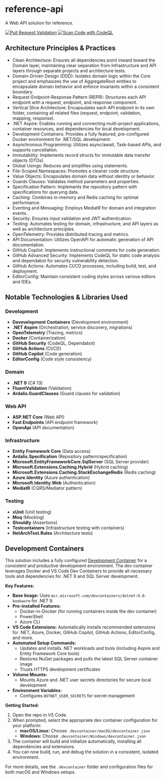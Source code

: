 # reference-api
A Web API solution for reference.

[![Pull Request Validation](https://github.com/tlatkovich/reference-api/actions/workflows/pr-validation.yml/badge.svg)](https://github.com/tlatkovich/reference-api/actions/workflows/pr-validation.yml)
[![Scan Code with CodeQL](https://github.com/tlatkovich/reference-api/actions/workflows/codeql.yml/badge.svg)](https://github.com/tlatkovich/reference-api/actions/workflows/codeql.yml)

## Architecture Principles & Practices

- Clean Architecture: Ensures all dependencies point inward toward the Domain layer, maintaining clear separation from Infrastructure and API layers through separate projects and architecture tests.
- Domain-Driven Design (DDD): Isolates domain logic within the Core project and emphasizes the use of AggregateRoot entities to encapsulate domain behavior and enforce invariants within a consistent boundary.
- Request-Endpoint-Response Pattern (REPR): Structures each API endpoint with a request, endpoint, and response component.
- Vertical Slice Architecture: Encapsulates each API endpoint in its own folder, containing all related files (request, endpoint, validation, mapping, response).
- .NET Aspire: Enables running and connecting multi-project applications, container resources, and dependencies for local development.
- Development Containers: Provides a fully featured, pre-configured Docker environment for .NET/SQL development.
- Asynchronous Programming: Utilizes async/await, Task-based APIs, and supports cancellation.
- Immutability: Implements record structs for immutable data transfer objects (DTOs).
- Global Usings: Reduces and simplifies using statements.
- File-Scoped Namespaces: Promotes a cleaner code structure.
- Value Objects: Encapsulates domain data without identity or behavior.
- Guards Clauses: Validates method parameters and properties.
- Specification Pattern: Implements the repository pattern with specifications for querying data.
- Caching: Combines in-memory and Redis caching for optimal performance.
- Eventing and Messaging: Employs MediatR for domain and integration events.
- Security: Ensures input validation and JWT authentication.
- Testing: Automates testing for domain, infrastructure, and API layers as well as architecture principles.
- OpenTelemetry: Provides distributed tracing and metrics.
- API Documentation: Utilizes OpenAPI for automatic generation of API documentation.
- GitHub Copilot: Implements instructional comments for code generation.
- GitHub Advanced Security: Implements CodeQL for static code analysis and dependabot for security vulnerability detection.
- GitHub Actions: Automates CI/CD processes, including build, test, and deployment.
- EditorConfig: Maintain consistent coding styles across various editors and IDEs.

## Notable Technologies & Libraries Used

### Development
- **Devevelopment Containers** (Development environment)
- **.NET Aspire** (Orchestration, service discovery, migrations)
- **OpenTelemetry** (Tracing, metrics)
- **Docker** (Containerization)
- **GitHub Security** (CodeQL, Dependabot)
- **GitHub Actions** (CI/CD)
- **GitHub Copilot** (Code generation)
- **EditorConfig** (Code style consistency)

### Domain
- **.NET 9** (C# 13)
- **FluentValidation** (Validation)
- **Ardalis.GuardClauses** (Guard clauses for validation)

### Web API
- **ASP.NET Core** (Web API)
- **Fast Endpoints** (API endpoint framework)
- **OpenApi** (API documentation)

### Infrastructure
- **Entity Framework Core** (Data access)
- **Ardalis.Specification** (Repository pattern/specification)
- **Microsoft.EntityFrameworkCore.SqlServer** (SQL Server provider)
- **Microsoft.Extensions.Caching.Hybrid** (Hybrid caching)
- **Microsoft.Extensions.Caching.StackExchangeRedis** (Redis caching)
- **Azure.Identity** (Azure authentication)
- **Microsoft.Identity.Web** (Authentication)
- **MediatR** (CQRS/Mediator pattern)

### Testing
- **xUnit** (Unit testing)
- **Moq** (Mocking)
- **Shouldly** (Assertions)
- **Testcontainers** (Infrastructure testing with containers)
- **NetArchTest.Rules** (Architecture tests)

## Development Containers

This solution includes a fully configured [Development Container](https://containers.dev/) for a consistent and productive development environment. The dev container leverages Docker and VS Code Dev Containers to provide all necessary tools and dependencies for .NET 9 and SQL Server development.

**Key Features:**
- **Base Image:** Uses `mcr.microsoft.com/devcontainers/dotnet:9.0-bookworm` for .NET 9.
- **Pre-installed Features:**
  - Docker-in-Docker (for running containers inside the dev container)
  - PowerShell
  - Azure CLI
- **VS Code Extensions:** Automatically installs recommended extensions for .NET, Azure, Docker, GitHub Copilot, GitHub Actions, EditorConfig, and more.
- **Automated Setup Commands:**
  - Updates and installs .NET workloads and tools (including Aspire and Entity Framework Core tools)
  - Restores NuGet packages and pulls the latest SQL Server container image
  - Trusts HTTPS development certificates
- **Volume Mounts:**
  - Mounts Azure and .NET user secrets directories for secure local development
- **Environment Variables:**
  - Configures `DOTNET_USER_SECRETS` for secret management

**Getting Started:**
1. Open the repo in VS Code.
2. When prompted, select the appropriate dev container configuration for your platform:
   - **macOS/Linux:** Choose `.devcontainer/macOS/devcontainer.json`
   - **Windows:** Choose `.devcontainer/Windows/devcontainer.json`
3. The container will build and initialize automatically, installing all dependencies and extensions.
4. You can now build, run, and debug the solution in a consistent, isolated environment.

For more details, see the `.devcontainer` folder and configuration files for both macOS and Windows setups.
